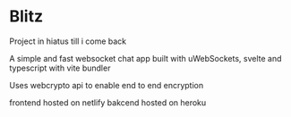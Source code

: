 # Blitz

Project in hiatus till i come back

A simple and fast websocket chat app built with uWebSockets, svelte and typescript with vite bundler

Uses webcrypto api to enable end to end encryption

frontend hosted on netlify
bakcend hosted on heroku
